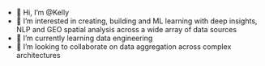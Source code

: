 - 👋 Hi, I’m @Kelly 
- 👀 I’m interested in creating, building and ML learning with deep insights, NLP and GEO spatial analysis across a wide array of data sources
- 🌱 I’m currently learning data engineering
- 💞️ I’m looking to collaborate on data aggregation across complex architectures


<!---
Kellyc74/Kellyc74 is a ✨ special ✨ repository because its `README.md` (this file) appears on your GitHub profile.
You can click the Preview link to take a look at your changes.
--->
